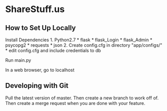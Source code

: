 ShareStuff.us
==============

How to Set Up Locally
---------------------

Install Dependencies
	1. Python2.7
		* flask
		* flask_Login
		* flask_Admin
		* psycopg2
		* requests
		* json
	2. Create config.cfg in directory "app/configs/"
		* edit config.cfg and include credentials to db

Run main.py

In a web browser, go to localhost

Developing with Git
-------------------

Pull the latest version of master. Then create a new branch to work off of.
Then create a merge request when you are done with your feature.


